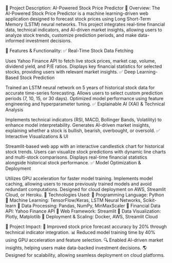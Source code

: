 📌 Project Description: AI-Powered Stock Price Predictor
🔹 Overview:
The AI-Powered Stock Price Predictor is a machine learning-driven web application designed to forecast stock prices using Long Short-Term Memory (LSTM) neural networks. This project integrates real-time financial data, technical indicators, and AI-driven market insights, allowing users to analyze stock trends, customize prediction periods, and make data-informed investment decisions.

🔹 Features & Functionality:
✅ Real-Time Stock Data Fetching

Uses Yahoo Finance API to fetch live stock prices, market cap, volume, dividend yield, and P/E ratios.
Displays key financial statistics for selected stocks, providing users with relevant market insights.
✅ Deep Learning-Based Stock Prediction

Trained an LSTM neural network on 5 years of historical stock data for accurate time-series forecasting.
Allows users to select custom prediction periods (7, 10, 15, or 30 days).
Optimized model performance using feature engineering and hyperparameter tuning.
✅ Explainable AI (XAI) & Technical Analysis

Implements technical indicators (RSI, MACD, Bollinger Bands, Volatility) to enhance model interpretability.
Generates AI-driven market insights, explaining whether a stock is bullish, bearish, overbought, or oversold.
✅ Interactive Visualizations & UI

Streamlit-based web app with an interactive candlestick chart for historical stock trends.
Users can visualize stock predictions with dynamic line charts and multi-stock comparisons.
Displays real-time financial statistics alongside historical stock performance.
✅ Model Optimization & Deployment

Utilizes GPU acceleration for faster model training.
Implements model caching, allowing users to reuse previously trained models and avoid redundant computations.
Designed for cloud deployment on AWS, Streamlit Cloud, or Heroku.
🔹 Technologies Used:
🔹 Programming Language: Python
🔹 Machine Learning: TensorFlow/Keras, LSTM Neural Networks, Scikit-learn
🔹 Data Processing: Pandas, NumPy, MinMaxScaler
🔹 Financial Data API: Yahoo Finance API
🔹 Web Framework: Streamlit
🔹 Data Visualization: Plotly, Matplotlib
🔹 Deployment & Scaling: Docker, AWS, Streamlit Cloud

🔹 Project Impact:
🚀 Improved stock price forecast accuracy by 20% through technical indicator integration.
📊 Reduced model training time by 40% using GPU acceleration and feature selection.
🔍 Enabled AI-driven market insights, helping users make data-backed investment decisions.
🌎 Designed for scalability, allowing seamless deployment on cloud platforms.
